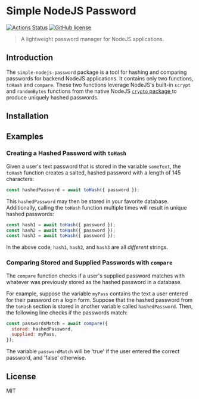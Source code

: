 # Simple NodeJS Password

[![Actions Status](https://github.com/JessieFrance/simple-nodejs-password/workflows/Build%20and%20Test/badge.svg)](https://github.com/JessieFrance/simple-nodejs-password/actions)
[![GitHub license](https://img.shields.io/github/license/JessieFrance/simple-nodejs-password?style=flat-square)](https://github.com/JessieFrance/simple-nodejs-password/blob/main/LICENSE)

> A lightweight password manager for NodeJS applications.

## Introduction

The `simple-nodejs-password` package is a tool for hashing and comparing passwords for backend NodeJS applications. It contains only two functions, `toHash` and `compare`. These two functions leverage
NodeJS's built-in `scrypt` and `randomBytes` functions from the native NodeJS [`crypto` package ](https://nodejs.org/api/crypto.html) to produce uniquely hashed passwords.

## Installation

## Examples

### Creating a Hashed Password with `toHash`

Given a user's text password that is stored in the variable `someText`, the `toHash` function creates a salted, hashed password with a length of 145 characters:

```javascript
const hashedPassword = await toHash({ password });
```

This `hashedPassword` may then be stored in your favorite database. Additionally, calling the `toHash` function multiple times will result in unique hashed passwords:

```javascript
const hash1 = await toHash({ password });
const hash2 = await toHash({ password });
const hash3 = await toHash({ password });
```

In the above code, `hash1`, `hash2`, and `hash3` are all _different_ strings.

### Comparing Stored and Supplied Passwords with `compare`

The `compare` function checks if a user's supplied password matches with whatever was previously stored as the hashed password in a database.

For example, suppose the variable `myPass` contains the text a user entered for their password on a login form. Suppose that the hashed password from the `toHash` section is stored in another variable called `hashedPassword`. Then, the following line checks if the passwords match:

```javascript
const passwordsMatch = await compare({
  stored: hashedPassword,
  supplied: myPass,
});
```

The variable `passwordMatch` will be 'true' if the user entered the correct password, and 'false' otherwise.

## License

MIT
